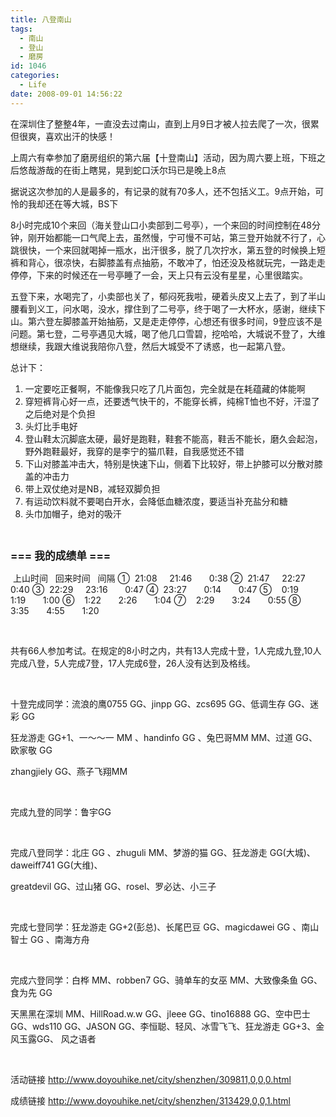 ```yaml
---
title: 八登南山
tags:
  - 南山
  - 登山
  - 磨房
id: 1046
categories:
  - Life
date: 2008-09-01 14:56:22
---
```


在深圳住了整整4年，一直没去过南山，直到上月9日才被人拉去爬了一次，很累但很爽，喜欢出汗的快感！

上周六有幸参加了磨房组织的第六届【十登南山】活动，因为周六要上班，下班之后悠哉游哉的在街上瞎晃，晃到蛇口沃尔玛已是晚上8点

据说这次参加的人是最多的，有记录的就有70多人，还不包括义工。9点开始，可怜的我却还在等大城，BS下

8小时完成10个来回（海关登山口小卖部到二号亭），一个来回的时间控制在48分钟，刚开始都能一口气爬上去，虽然慢，宁可慢不可站，第三登开始就不行了，心跳很快，一个来回就喝掉一瓶水，出汗很多，脱了几次拧水，第五登的时候换上短裤和背心，很凉快，右脚膝盖有点抽筋，不敢冲了，怕还没及格就玩完，一路走走停停，下来的时候还在一号亭睡了一会，天上只有云没有星星，心里很踏实。

五登下来，水喝完了，小卖部也关了，郁闷死我啦，硬着头皮又上去了，到了半山腰看到义工，问水喝，没水，撑住到了二号亭，终于喝了一大杯水，感谢，继续下山。第六登左脚膝盖开始抽筋，又是走走停停，心想还有很多时间，9登应该不是问题。第七登，二号亭遇见大城，喝了他几口雪碧，挖哈哈，大城说不登了，大维想继续，我跟大维说我陪你八登，然后大城受不了诱惑，也一起第八登。

总计下：

1.  一定要吃正餐啊，不能像我只吃了几片面包，完全就是在耗蕴藏的体能啊
2.  穿短裤背心好一点，还要透气快干的，不能穿长裤，纯棉T恤也不好，汗湿了之后绝对是个负担
3.  头灯比手电好
4.  登山鞋太沉脚底太硬，最好是跑鞋，鞋套不能高，鞋舌不能长，磨久会起泡，野外跑鞋最好，我穿的是李宁的猫爪鞋，自我感觉还不错
5.  下山对膝盖冲击大，特别是快速下山，侧着下比较好，带上护膝可以分散对膝盖的冲击力
6.  带上双仗绝对是NB，减轻双脚负担
7.  有运动饮料就不要喝白开水，会降低血糖浓度，要适当补充盐分和糖
8.  头巾加帽子，绝对的吸汗

&nbsp;

**<span style="font-size: larger;">=== 我的成绩单 ===</span>**

&nbsp;上山时间 &nbsp; 回来时间&nbsp;&nbsp; 间隔
①&nbsp; 21:08&nbsp;&nbsp;&nbsp;&nbsp; 21:46&nbsp;&nbsp;&nbsp; &nbsp;&nbsp; 0:38
②&nbsp; 21:47&nbsp;&nbsp;&nbsp;&nbsp; 22:27&nbsp;&nbsp; &nbsp; &nbsp; 0:40
③&nbsp; 22:29&nbsp;&nbsp;&nbsp;&nbsp; 23:16&nbsp;&nbsp; &nbsp; &nbsp; 0:47
④&nbsp; 23:27&nbsp;&nbsp; &nbsp; &nbsp; 0:14&nbsp; &nbsp;&nbsp; &nbsp; 0:47
⑤ &nbsp;&nbsp; 0:19&nbsp;&nbsp;&nbsp;&nbsp; &nbsp; 1:19&nbsp;&nbsp; &nbsp; &nbsp; 1:00
⑥&nbsp;&nbsp;&nbsp; 1:22&nbsp;&nbsp;&nbsp;&nbsp;&nbsp;&nbsp; 2:26&nbsp;&nbsp;&nbsp; &nbsp;&nbsp; 1:04
⑦&nbsp;&nbsp;&nbsp; 2:29&nbsp;&nbsp;&nbsp;&nbsp;&nbsp;&nbsp; 3:24&nbsp;&nbsp;&nbsp; &nbsp;&nbsp; 0:55
⑧&nbsp;&nbsp;&nbsp; 3:35&nbsp;&nbsp;&nbsp;&nbsp;&nbsp;&nbsp; 4:55&nbsp;&nbsp;&nbsp; &nbsp;&nbsp; 1:20<font color="#828a8a" face="Simsun"><span style="line-height: 18px;">
</span></font>

&nbsp;

<p>共有66人参加考试。在规定的8小时之内，共有13人完成十登，1人完成九登,10人完成八登，5人完成7登，17人完成6登，26人没有达到及格线。&nbsp;

&nbsp;

十登完成同学：流浪的鹰0755 GG、jinpp GG、zcs695 GG、低调生存 GG、迷彩 GG&nbsp;

狂龙游走 GG+1、一～～一 MM 、handinfo GG 、兔巴哥MM MM、过道 GG、欧家敬 GG&nbsp;

zhangjiely GG、燕子飞翔MM&nbsp;

&nbsp;

完成九登的同学：鲁宇GG&nbsp;

&nbsp;

完成八登同学：北庄 GG 、zhuguli MM、梦游的猫 GG、狂龙游走 GG(大城)、daweiff741 GG(大维)、&nbsp;

greatdevil GG、过山猪 GG、rosel、罗必达、小三子&nbsp;

&nbsp;

完成七登同学：狂龙游走 GG+2(彭总)、长尾巴豆 GG、magicdawei GG 、南山智士 GG 、南海方舟&nbsp;

&nbsp;

完成六登同学：白桦 MM、robben7 GG、骑单车的女巫 MM、大致像条鱼 GG、食为先 GG&nbsp;

天黑黑在深圳 MM、HillRoad.w.w GG、jleee GG、tino16888 GG、空中巴士 GG、wds110 GG、JASON GG、李恒聪、轻风、冰雪飞飞、狂龙游走 GG+3、金风玉露GG、 风之语者&nbsp;

&nbsp;

活动链接 http://www.doyouhike.net/city/shenzhen/309811,0,0,0.html&nbsp;

成绩链接 http://www.doyouhike.net/city/shenzhen/313429,0,0,1.html
</p>